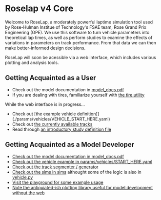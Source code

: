 # Roselap v4 Core
Welcome to RoseLap, a moderately powerful laptime simulation tool used by Rose-Hulman Institue of Technology's FSAE team, Rose Grand Prix Engineering (GPE). We use this software to turn vehicle parameters into theoretical lap times, as well as perform studies to examine the effects of variations in parameters on track performance. From that data we can then make better-informed design decisions.

RoseLap will soon be acessible via a web interface, which includes various plotting and analysis tools.

## Getting Acquainted as a User

- Check out the model documentation in [model_docs.pdf](model_docs.pdf)
- If you are dealing with tires, familiarize yourself with [the tire utility](./tire_utility)

While the web interface is in progress...

- Check out [the example vehicle definition]](./params/vehicles/VEHICLE_START_HERE.yaml)
- Check out [the currently available tracks](./params/tracks)
- Read through [an introductory study definition file](./params/STUDY_START_HERE.yaml)


## Getting Acquainted as a Model Developer

- [Check out the model documentation in model_docs.pdf](model_docs.pdf)
- [Check out the vehicle example in params/vehicles/START_HERE.yaml](./params/vehicles/START_HERE.yaml)
- [Check out the track segmenter / generator](./input_processing/track_segementation.py)
- [Check out the sims in sims](./sims) althought some of the logic is also in [vehicle.py](./input_processing/vehicle.py)
- [Visit the playground for some example usage](./playground.py)
- [Note the antiquiated-ish plotting library useful for model development without the web](./plottools.py)
